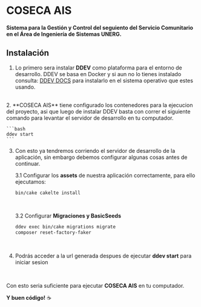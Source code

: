 # COSECA AIS

<h4>Sistema para la Gestión y Control del seguiento del Servicio Comunitario en el Área de Ingeniería de Sistemas UNERG. </h4>


## Instalación

1. Lo primero sera instalar **DDEV** como plataforma para el entorno de desarrollo. DDEV se basa en Docker y si aun no lo tienes instalado consulta: [DDEV DOCS](https://ddev.readthedocs.io/en/stable/users/install/ddev-installation/) para instalarlo en el sistema operativo que estes usando.
<br>
2. **COSECA AIS** tiene configurado los contenedores para la ejecucion del proyecto, asi que luego de instalar DDEV basta con correr el siguiente comando para levantar el servidor de desarrollo en tu computador.

   <br>

    ```bash
    ddev start
    ```
3. Con esto ya tendremos corriendo el servidor de desarrollo de la aplicación, sin embargo debemos configurar algunas cosas antes de continuar.

   3.1 Configurar los **assets** de nuestra aplicación correctamente, para ello ejecutamos:
    <br>
    ```bash
    bin/cake cakelte install
    ```
    <br>

    3.2 Configurar **Migraciones y BasicSeeds**

    ```bash
    ddev exec bin/cake migrations migrate
    composer reset-factory-faker
    ```
    <br>
4. Podrás acceder a la url generada despues de ejecutar **ddev start** para iniciar sesion

<br>

Con esto seria suficiente para ejecutar **COSECA AIS** en tu computador.

**Y buen código!** :coffee:
